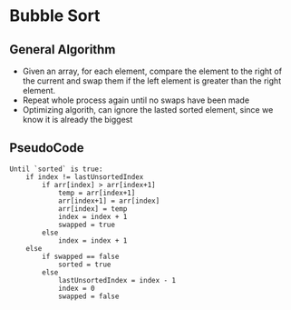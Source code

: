 # Bubble Sort
## General Algorithm
* Given an array, for each element, compare the element to the right of the current and swap them if the left element is greater than the right element. 
* Repeat whole process again until no swaps have been made
* Optimizing algorith, can ignore the lasted sorted element, since we know it is already the biggest

## PseudoCode
```psuedo
Until `sorted` is true:
    if index != lastUnsortedIndex
        if arr[index] > arr[index+1]
            temp = arr[index+1]
            arr[index+1] = arr[index]
            arr[index] = temp
            index = index + 1
            swapped = true
        else
            index = index + 1
    else
        if swapped == false
            sorted = true
        else
            lastUnsortedIndex = index - 1
            index = 0
            swapped = false
```